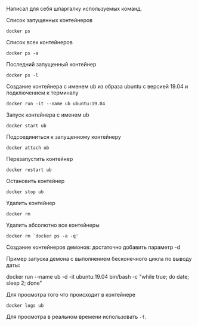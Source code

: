 Написал для себя шпаргалку используемых команд.

Список запущенных контейнеров

    docker ps
	
Список всех контейнеров

    docker ps -a
	
Последний запущенный контейнер

    docker ps -l
	
Создание контейнера с именем ub из образа ubuntu с версией 19.04 и подключением к терминалу

    docker run -it --name ub ubuntu:19.04
	
Запуск контейнера с именем ub

    docker start ub
	
Подсоединиться к запущенному контейнеру

	docker attach ub
	
Перезапустить контейнер

	docker restart ub
	
Остановить контейнер

    docker stop ub
	
Удалить контейнер
	
    docker rm
	
Удалить абсолютно все контейнеры

	docker rm `docker ps -a -q'
	
Создание контейнеров демонов: достаточно добавить параметр -d

Пример запуска демона с выполнением бесконечного цикла по выводу даты:

docker run --name ub -d -it ubuntu:19.04 bin/bash -c "while true; do date; sleep 2; done"

Для просмотра того что происходит в контейнере

    docker logs ub

Для просмотра в реальном времени использовать `-f`.
